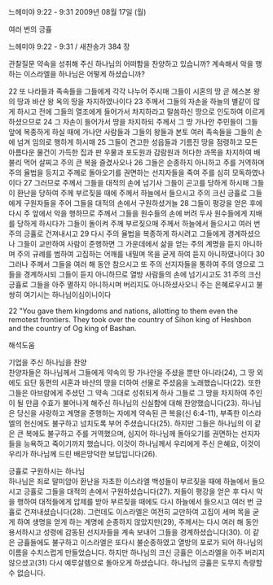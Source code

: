 느헤미야 9:22 - 9:31 
2009년 08월 17일 (월)

여러 번의 긍휼



느헤미야 9:22 - 9:31 / 새찬송가 384 장


관찰질문
약속을 성취해 주신 하나님의 어떠함을 찬양하고 있습니까?
계속해서 악을 행하는 이스라엘을 하나님은 어떻게 하셨습니까?


22 또 나라들과 족속들을 그들에게 각각 나누어 주시매 그들이 시혼의 땅 곧 헤스본 왕의 땅과 바산 왕 옥의 땅을 차지하였나이다 23 주께서 그들의 자손을 하늘의 별같이 많게 하시고 전에 그들의 열조에게 들어가서 차지하라고 말씀하신 땅으로 인도하여 이르게 하셨으므로 24 그 자손이 들어가서 땅을 차지하되 주께서 그 땅 가나안 주민들이 그들 앞에 복종하게 하실 때에 가나안 사람들과 그들의 왕들과 본토 여러 족속들을 그들의 손에 넘겨 임의로 행하게 하시매 25 그들이 견고한 성읍들과 기름진 땅을 점령하고 모든 아름다운 물건이 가득한 집과 판 우물과 포도원과 감람원과 허다한 과목을 차지하여 배불리 먹어 살찌고 주의 큰 복을 즐겼사오나 26 그들은 순종하지 아니하고 주를 거역하며 주의 율법을 등지고 주께로 돌아오기를 권면하는 선지자들을 죽여 주를 심히 모독하였나이다 27 그러므로 주께서 그들을 대적의 손에 넘기사 그들이 곤고를 당하게 하시매 그들이 환난을 당하여 주께 부르짖을 때에 주께서 하늘에서 들으시고 주의 크신 긍휼로 그들에게 구원자들을 주어 그들을 대적의 손에서 구원하셨거늘 28 그들이 평강을 얻은 후에 다시 주 앞에서 악을 행하므로 주께서 그들을 원수들의 손에 버려 두사 원수들에게 지배를 당하게 하시다가 그들이 돌이켜 주께 부르짖으매 주께서 하늘에서 들으시고 여러 번 주의 긍휼로 건져내시고 29 다시 주의 율법을 복종하게 하시려고 그들에게 경계하셨으나 그들이 교만하여 사람이 준행하면 그 가운데에서 삶을 얻는 주의 계명을 듣지 아니하며 주의 규례를 범하여 고집하는 어깨를 내밀며 목을 굳게 하여 듣지 아니하였나이다 30 그러나 주께서 그들을 여러 해 동안 참으시고 또 주의 선지자들을 통하여 주의 영으로 그들을 경계하시되 그들이 듣지 아니하므로 열방 사람들의 손에 넘기시고도 31 주의 크신 긍휼로 그들을 아주 멸하지 아니하시며 버리지도 아니하셨사오니 주는 은혜로우시고 불쌍히 여기시는 하나님이심이니이다  

22 "You gave them kingdoms and nations, allotting to them even the remotest frontiers. They took over the country of Sihon king of Heshbon and the country of Og king of Bashan.

해석도움





기업을 주신 하나님을 찬양  
찬양자들은 하나님께서 그들에게 약속의 땅 가나안을 주셨을 뿐만 아니라(24), 그 땅 외에도 요단 동편의 시혼과 바산의 땅을 더하여 선물로 주셨음을 노래했습니다(22). 또한 그들은 아브람에게 주셨던 그 약속 그대로 성취되게 하사 그들로 그 땅을 차지하여 주인이 될 만큼 수효가 불어나게 해주신 하나님의 신실함에 대해 찬양했습니다(23). 하나님은 당신을 사랑하고 계명을 준행하는 자에게 약속된 큰 복을(신 6:4-11), 부족한 이스라엘의 헌신에도 불구하고 넘치도록 부어 주셨습니다(25). 하지만 그들은 하나님의 이 같은 큰 복에도 불구하고 주를 거역했으며, 심지어 하나님께 돌아오기를 권면하는 선지자들을 능욕하고 죽이기까지 했습니다. 이것이 하나님께서 우리에게 주신 은혜요, 이것이 우리가 하나님께 드린 배은망덕한 보답입니다(26).                   

긍휼로 구원하시는 하나님  
하나님은 죄로 말미암아 환난을 자초한 이스라엘 백성들이 부르짖을 때에 하늘에서 들으시고 긍휼로 그들을 대적의 손에서 구원하셨습니다(27). 저들이 평강을 얻은 후 다시 악을 행하여 대적들에게 압제를 받아 부르짖을 때에도 다시 하늘에서 들으시고 여러 번 긍휼로 건져내셨습니다(28). 그런데도 이스라엘은 여전히 교만하여 고집이 세며 목을 굳게 하여 생명을 얻게 하는 계명에 순종하지 않았지만(29), 주께서는 다시 여러 해 동안 용서하시고 성령에 감동된 선지자들을 계속 보내어 그들을 경계하셨습니다(30). 이 같은 긍휼들에도 불구하고 이스라엘은 또다시 불순종하였고 열방의 포로가 되어 하나님의 이름을 수치스럽게 만들었습니다. 하지만 하나님의 크신 긍휼은 이스라엘을 아주 버리지 않으셨고(31) 다시 예루살렘으로 돌아오게 하셨습니다. 하나님의 긍휼은 도무지 측량할 수 없습니다.
